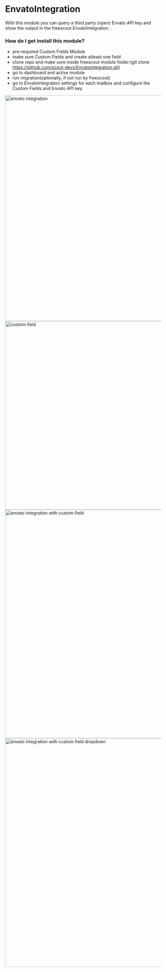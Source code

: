 # EnvatoIntegration #

With this module you can query a third party (open) Envato API key and show the output in the freescout EnvatoIntegration . 

### How do I get install this module? ###
* pre-required Custom Fields Module
* make sure Custom Fields and create atleast one field
* clone repo and make sure inside freescout module folder:(git clone https://github.com/scout-devs/EnvatoIntegration.git)
* go to dashboard and active module
* run migration(optionally, if not run by freescout)
* go to EnvatoIntegration settings for each mailbox and configure the Custom Fields and Envato API key.

<img width="731" alt="envato integration" src="https://user-images.githubusercontent.com/84848350/119818904-67b00100-bf0d-11eb-8166-790ee00015c1.png">
<img width="610" alt="custom field" src="https://user-images.githubusercontent.com/84848350/119818882-6088f300-bf0d-11eb-8049-593cbe968053.png">
<img width="740" alt="envato integration with custom field" src="https://user-images.githubusercontent.com/84848350/119818847-5666f480-bf0d-11eb-8a52-eb9aa257c005.png">
<img width="740" alt="envato integration with custom field dropdown" src="https://user-images.githubusercontent.com/84848350/119819139-af368d00-bf0d-11eb-9c66-8010e47d191c.png">

